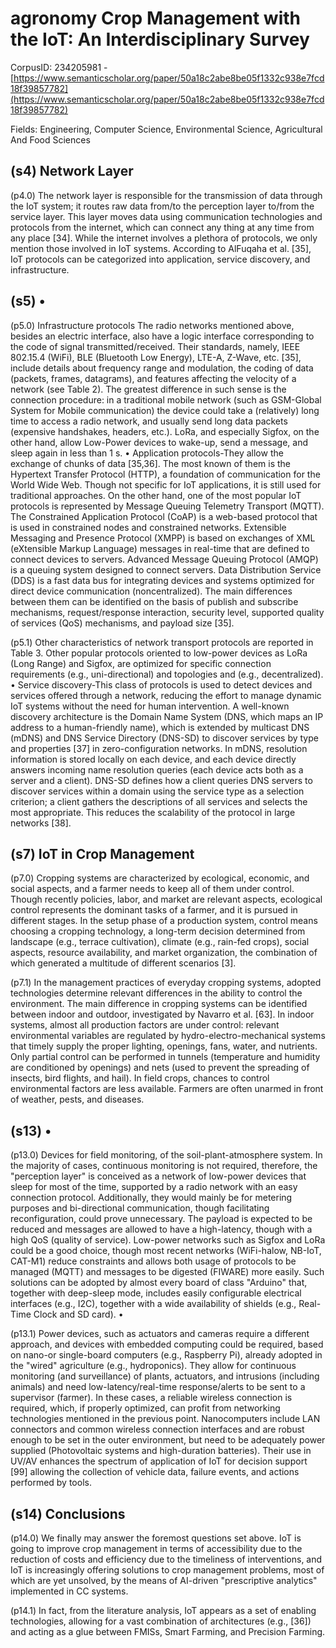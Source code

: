 # agronomy Crop Management with the IoT: An Interdisciplinary Survey

CorpusID: 234205981 - [https://www.semanticscholar.org/paper/50a18c2abe8be05f1332c938e7fcd18f39857782](https://www.semanticscholar.org/paper/50a18c2abe8be05f1332c938e7fcd18f39857782)

Fields: Engineering, Computer Science, Environmental Science, Agricultural And Food Sciences

## (s4) Network Layer
(p4.0) The network layer is responsible for the transmission of data through the IoT system; it routes raw data from/to the perception layer to/from the service layer. This layer moves data using communication technologies and protocols from the internet, which can connect any thing at any time from any place [34]. While the internet involves a plethora of protocols, we only mention those involved in IoT systems. According to AlFuqaha et al. [35], IoT protocols can be categorized into application, service discovery, and infrastructure.
## (s5) •
(p5.0) Infrastructure protocols The radio networks mentioned above, besides an electric interface, also have a logic interface corresponding to the code of signal transmitted/received. Their standards, namely, IEEE 802.15.4 (WiFi), BLE (Bluetooth Low Energy), LTE-A, Z-Wave, etc. [35], include details about frequency range and modulation, the coding of data (packets, frames, datagrams), and features affecting the velocity of a network (see Table 2). The greatest difference in such sense is the connection procedure: in a traditional mobile network (such as GSM-Global System for Mobile communication) the device could take a (relatively) long time to access a radio network, and usually send long data packets (expensive handshakes, headers, etc.). LoRa, and especially Sigfox, on the other hand, allow Low-Power devices to wake-up, send a message, and sleep again in less than 1 s. • Application protocols-They allow the exchange of chunks of data [35,36]. The most known of them is the Hypertext Transfer Protocol (HTTP), a foundation of communication for the World Wide Web. Though not specific for IoT applications, it is still used for traditional approaches. On the other hand, one of the most popular IoT protocols is represented by Message Queuing Telemetry Transport (MQTT). The Constrained Application Protocol (CoAP) is a web-based protocol that is used in constrained nodes and constrained networks. Extensible Messaging and Presence Protocol (XMPP) is based on exchanges of XML (eXtensible Markup Language) messages in real-time that are defined to connect devices to servers. Advanced Message Queuing Protocol (AMQP) is a queuing system designed to connect servers. Data Distribution Service (DDS) is a fast data bus for integrating devices and systems optimized for direct device communication (noncentralized). The main differences between them can be identified on the basis of publish and subscribe mechanisms, request/response interaction, security level, supported quality of services (QoS) mechanisms, and payload size [35].

(p5.1) Other characteristics of network transport protocols are reported in Table 3. Other popular protocols oriented to low-power devices as LoRa (Long Range) and Sigfox, are optimized for specific connection requirements (e.g., uni-directional) and topologies and (e.g., decentralized). • Service discovery-This class of protocols is used to detect devices and services offered through a network, reducing the effort to manage dynamic IoT systems without the need for human intervention. A well-known discovery architecture is the Domain Name System (DNS, which maps an IP address to a human-friendly name), which is extended by multicast DNS (mDNS) and DNS Service Directory (DNS-SD) to discover services by type and properties [37] in zero-configuration networks. In mDNS, resolution information is stored locally on each device, and each device directly answers incoming name resolution queries (each device acts both as a server and a client). DNS-SD defines how a client queries DNS servers to discover services within a domain using the service type as a selection criterion; a client gathers the descriptions of all services and selects the most appropriate. This reduces the scalability of the protocol in large networks [38].
## (s7) IoT in Crop Management
(p7.0) Cropping systems are characterized by ecological, economic, and social aspects, and a farmer needs to keep all of them under control. Though recently policies, labor, and market are relevant aspects, ecological control represents the dominant tasks of a farmer, and it is pursued in different stages. In the setup phase of a production system, control means choosing a cropping technology, a long-term decision determined from landscape (e.g., terrace cultivation), climate (e.g., rain-fed crops), social aspects, resource availability, and market organization, the combination of which generated a multitude of different scenarios [3].

(p7.1) In the management practices of everyday cropping systems, adopted technologies determine relevant differences in the ability to control the environment. The main difference in cropping systems can be identified between indoor and outdoor, investigated by Navarro et al. [63]. In indoor systems, almost all production factors are under control: relevant environmental variables are regulated by hydro-electro-mechanical systems that timely supply the proper lighting, openings, fans, water, and nutrients. Only partial control can be performed in tunnels (temperature and humidity are conditioned by openings) and nets (used to prevent the spreading of insects, bird flights, and hail). In field crops, chances to control environmental factors are less available. Farmers are often unarmed in front of weather, pests, and diseases.
## (s13) •
(p13.0) Devices for field monitoring, of the soil-plant-atmosphere system. In the majority of cases, continuous monitoring is not required, therefore, the "perception layer" is conceived as a network of low-power devices that sleep for most of the time, supported by a radio network with an easy connection protocol. Additionally, they would mainly be for metering purposes and bi-directional communication, though facilitating reconfiguration, could prove unnecessary. The payload is expected to be reduced and messages are allowed to have a high-latency, though with a high QoS (quality of service). Low-power networks such as Sigfox and LoRa could be a good choice, though most recent networks (WiFi-halow, NB-IoT, CAT-M1) reduce constraints and allows both usage of protocols to be managed (MQTT) and messages to be digested (FIWARE) more easily. Such solutions can be adopted by almost every board of class "Arduino" that, together with deep-sleep mode, includes easily configurable electrical interfaces (e.g., I2C), together with a wide availability of shields (e.g., Real-Time Clock and SD card). •

(p13.1) Power devices, such as actuators and cameras require a different approach, and devices with embedded computing could be required, based on nano-or single-board computers (e.g., Raspberry Pi), already adopted in the "wired" agriculture (e.g., hydroponics). They allow for continuous monitoring (and surveillance) of plants, actuators, and intrusions (including animals) and need low-latency/real-time response/alerts to be sent to a supervisor (farmer). In these cases, a reliable wireless connection is required, which, if properly optimized, can profit from networking technologies mentioned in the previous point. Nanocomputers include LAN connectors and common wireless connection interfaces and are robust enough to be set in the outer environment, but need to be adequately power supplied (Photovoltaic systems and high-duration batteries). Their use in UV/AV enhances the spectrum of application of IoT for decision support [99] allowing the collection of vehicle data, failure events, and actions performed by tools.
## (s14) Conclusions
(p14.0) We finally may answer the foremost questions set above. IoT is going to improve crop management in terms of accessibility due to the reduction of costs and efficiency due to the timeliness of interventions, and IoT is increasingly offering solutions to crop management problems, most of which are yet unsolved, by the means of AI-driven "prescriptive analytics" implemented in CC systems.

(p14.1) In fact, from the literature analysis, IoT appears as a set of enabling technologies, allowing for a vast combination of architectures (e.g., [36]) and acting as a glue between FMISs, Smart Farming, and Precision Farming.
